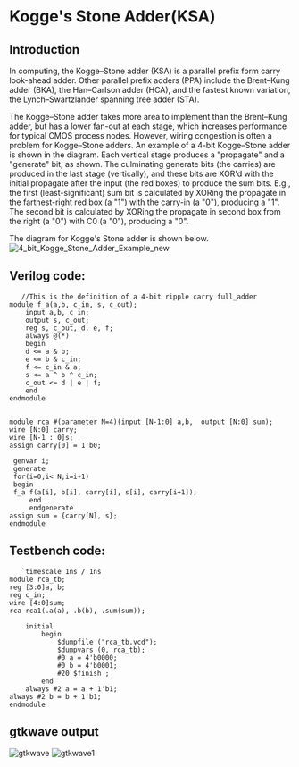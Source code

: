 # Kogge's Stone Adder(KSA)

## Introduction 
In computing, the Kogge–Stone adder (KSA) is a parallel prefix form carry look-ahead adder. Other parallel prefix adders (PPA) include the Brent–Kung adder (BKA), the Han–Carlson adder (HCA), and the fastest known variation, the Lynch–Swartzlander spanning tree adder (STA).

The Kogge–Stone adder takes more area to implement than the Brent–Kung adder, but has a lower fan-out at each stage, which increases performance for typical CMOS process nodes. However, wiring congestion is often a problem for Kogge–Stone adders. 
An example of a 4-bit Kogge–Stone adder is shown in the diagram. Each vertical stage produces a "propagate" and a "generate" bit, as shown. The culminating generate bits (the carries) are produced in the last stage (vertically), and these bits are XOR'd with the initial propagate after the input (the red boxes) to produce the sum bits. E.g., the first (least-significant) sum bit is calculated by XORing the propagate in the farthest-right red box (a "1") with the carry-in (a "0"), producing a "1". The second bit is calculated by XORing the propagate in second box from the right (a "0") with C0 (a "0"), producing a "0". 

The diagram for Kogge's Stone adder is shown below.
![4_bit_Kogge_Stone_Adder_Example_new](https://user-images.githubusercontent.com/88589656/135697489-9459fc06-16bc-463b-9771-16a5440ee189.png)



## Verilog code:
       //This is the definition of a 4-bit ripple carry full_adder
	module f_a(a,b, c_in, s, c_out);
      	input a,b, c_in;
      	output s, c_out;
      	reg s, c_out, d, e, f;
      	always @(*)
      	begin
      	d <= a & b;
      	e <= b & c_in;
      	f <= c_in & a;
      	s <= a ^ b ^ c_in;
      	c_out <= d | e | f;
      	end
	endmodule


	module rca #(parameter N=4)(input [N-1:0] a,b,  output [N:0] sum);
  	wire [N:0] carry;
  	wire [N-1 : 0]s;
  	assign carry[0] = 1'b0;
   
  	 genvar i;
  	 generate 
  	 for(i=0;i< N;i=i+1)
  	 begin
  	 f_a f(a[i], b[i], carry[i], s[i], carry[i+1]);
     	 end
     	 endgenerate
   	assign sum = {carry[N], s};
	endmodule 
        
    
## Testbench code:

       `timescale 1ns / 1ns
	module rca_tb;
  	reg [3:0]a, b;
  	reg c_in;
  	wire [4:0]sum;
  	rca rca1(.a(a), .b(b), .sum(sum));
           
    	initial
        	begin
        	    $dumpfile ("rca_tb.vcd");
        	    $dumpvars (0, rca_tb);
        	    #0 a = 4'b0000;
        	    #0 b = 4'b0001;
        	    #20 $finish ;
        	end
     	always #2 a = a + 1'b1;
	always #2 b = b + 1'b1;
	endmodule
        
## gtkwave output
![gtkwave](https://user-images.githubusercontent.com/88589656/135176483-edbc1b93-29d4-411c-9d79-e6ef7335a675.png)
![gtkwave1](https://user-images.githubusercontent.com/88589656/135177105-0382e01d-2f54-4eac-ae4b-b4791bb08601.png)



